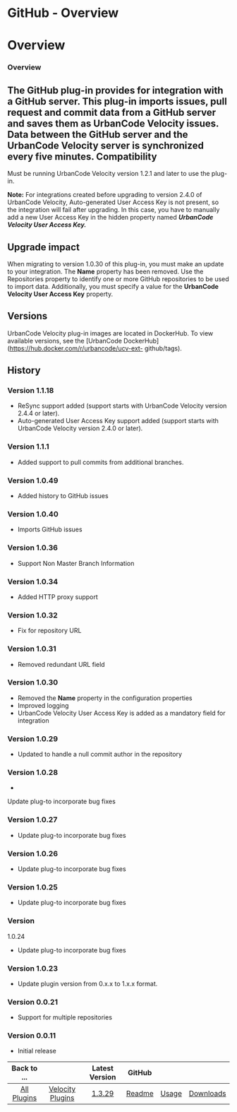 
GitHub - Overview
=================

# Overview



### Overview



 The GitHub plug-in provides for integration with a GitHub server. This plug-in imports issues, pull 
request and commit data from a GitHub server and saves them as UrbanCode Velocity issues. Data between the GitHub server
 and the UrbanCode Velocity server is synchronized every five minutes.
Compatibility
-------------


Must be running 
UrbanCode Velocity version 1.2.1 and later to use the plug-in.


**Note:** For integrations created before upgrading to 
version 2.4.0 of UrbanCode Velocity, Auto-generated User Access Key is not present, so the integration will fail after 
upgrading. In this case, you have to manually add a new User Access Key in the hidden property named ***UrbanCode 
Velocity User Access Key.***


Upgrade impact
--------------


When migrating to version 1.0.30 of this plug-in, you 
must make an update to your integration. The **Name** property has been removed. Use the Repositories property to 
identify one or more GitHub repositories to be used to import data. Additionally, you must specify a value for the 
**UrbanCode Velocity User Access Key** property.


Versions
--------


UrbanCode Velocity plug-in images are located in 
DockerHub. To view available versions, see the [UrbanCode DockerHub](https://hub.docker.com/r/urbancode/ucv-ext-
github/tags).


History
-------


### Version 1.1.18


* ReSync support added (support starts with UrbanCode Velocity 
version 2.4.4 or later).
* Auto-generated User Access Key support added (support starts with UrbanCode Velocity version 
2.4.0 or later).


### Version 1.1.1


* Added support to pull commits from additional branches.


### Version 1.0.49



* Added history to GitHub issues


### Version 1.0.40


* Imports GitHub issues


### Version 1.0.36


* Support Non 
Master Branch Information


### Version 1.0.34


* Added HTTP proxy support


### Version 1.0.32


* Fix for repository 
URL


### Version 1.0.31


* Removed redundant URL field


### Version 1.0.30


* Removed the **Name** property in the 
configuration properties
* Improved logging
* UrbanCode Velocity User Access Key is added as a mandatory field for 
integration


### Version 1.0.29


* Updated to handle a null commit author in the repository


### Version 1.0.28


* 
Update plug-to incorporate bug fixes


### Version 1.0.27


* Update plug-to incorporate bug fixes


### Version 1.0.26



* Update plug-to incorporate bug fixes


### Version 1.0.25


* Update plug-to incorporate bug fixes


### Version 
1.0.24


* Update plug-to incorporate bug fixes


### Version 1.0.23


* Update plugin version from 0.x.x to 1.x.x 
format.


### Version 0.0.21


* Support for multiple repositories


### Version 0.0.11


* Initial release




|Back to ...||Latest Version|GitHub |||
| :---: | :---: | :---: | :---: | :---: | :---: |
|[All Plugins](../../index.md)|[Velocity Plugins](../README.md)|[1.3.29]()|[Readme](README.md)|[Usage](usage.md)|[Downloads](downloads.md)|
